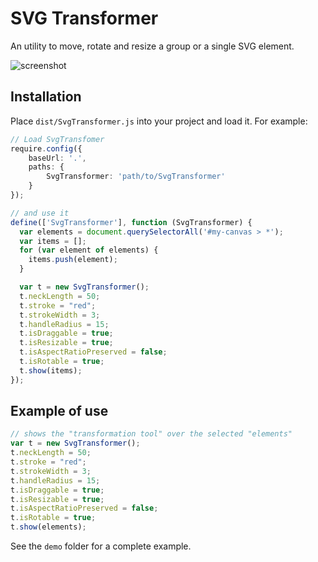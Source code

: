 # SVG Transformer

An utility to move, rotate and resize a group or a single SVG element.

![screenshot](https://user-images.githubusercontent.com/5312427/32453810-92fba0b6-c31d-11e7-952f-efc0d2dc921c.png)

## Installation

Place `dist/SvgTransformer.js` into your project and load it. For example:

```ts
// Load SvgTransfomer
require.config({
    baseUrl: '.',
    paths: {
        SvgTransformer: 'path/to/SvgTransformer'
    }
});

// and use it
define(['SvgTransformer'], function (SvgTransformer) {
  var elements = document.querySelectorAll('#my-canvas > *');
  var items = [];
  for (var element of elements) {
    items.push(element);
  }

  var t = new SvgTransformer();
  t.neckLength = 50;
  t.stroke = "red";
  t.strokeWidth = 3;
  t.handleRadius = 15;
  t.isDraggable = true;
  t.isResizable = true;
  t.isAspectRatioPreserved = false;
  t.isRotable = true;
  t.show(items);
});
```

## Example of use

```ts
// shows the "transformation tool" over the selected "elements"
var t = new SvgTransformer();
t.neckLength = 50;
t.stroke = "red";
t.strokeWidth = 3;
t.handleRadius = 15;
t.isDraggable = true;
t.isResizable = true;
t.isAspectRatioPreserved = false;
t.isRotable = true;
t.show(elements);
```

See the `demo` folder for a complete example.
